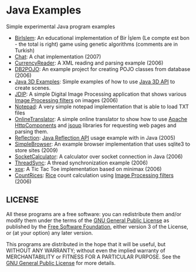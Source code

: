 # Java Examples

Simple experimental Java program examples

- [BirIslem](./BirIslem): An educational implementation of Bir İşlem (Le compte
  est bon - the total is right) game using genetic algorithms (comments are in
  Turkish)
- [Chat](./Chat): A chat implementation (2007)
- [CurrencyReader](./CurrencyReader): A XML reading and parsing example (2006)
- [DB2POJO](./DB2POJO): An example project for creating POJO classes from
  database (2006)
- [Java 3D Examples](./Java3DExamples): Simple examples of how to use
  [Java 3D API](http://www.oracle.com/technetwork/articles/javase/index-jsp-138252.html)
  to create scenes.
- [JDIP](./JDIP): A simple Digital Image Processing application that shows
  various
  [Image Processing filters](http://www.jhlabs.com/ip/filters/index.html) on
  images (2006)
- [Notepad](./Notepad): A very simple notepad implementation that is able to
  load TXT files
- [OnlineTranslator](./OnlineTranslator): A simple online translator to show how
  to use [Apache HttpComponents](https://hc.apache.org/) and
  [jsoup](https://jsoup.org/) libraries for requesting web pages and parsing
  them.
- [Reflection](./Reflection):
  [Java Reflection API](https://docs.oracle.com/javase/tutorial/reflect/) usage
  example with in Java (2005)
- [SimpleBrowser](./SimpleBrowser): An example browser implementation that uses
  sqlite3 to store sites (2009)
- [SocketCalculator](./SocketCalculator): A calculator over socket connection in
  Java (2006)
- [ThreadSync](./ThreadSync): A thread synchronization example (2006)
- [xox](./xox): A Tic Tac Toe implementation based on minimax (2006)
- [CountRices](./CountRices):
  [Rice](https://it.mathworks.com/help/images/image-enhancement-and-analysis.html)
  count calculation using
  [Image Processing filters](http://www.jhlabs.com/ip/filters/index.html) (2006)

## LICENSE

All these programs are a free software: you can redistribute them and/or modify
them under the terms of the
[GNU General Public License](https://www.gnu.org/licenses/gpl-3.0.en.html) as
published by the [Free Software Foundation](https://www.fsf.org), either version
3 of the License, or (at your option) any later version.

This programs are distributed in the hope that it will be useful, but WITHOUT
ANY WARRANTY; without even the implied warranty of MERCHANTABILITY or FITNESS
FOR A PARTICULAR PURPOSE. See the [GNU General Public License](./LICENSE) for
more details.
